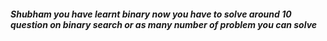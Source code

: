
##### Shubham you have learnt binary now  you have to solve around 10 question on binary search or as many number of problem you can solve
